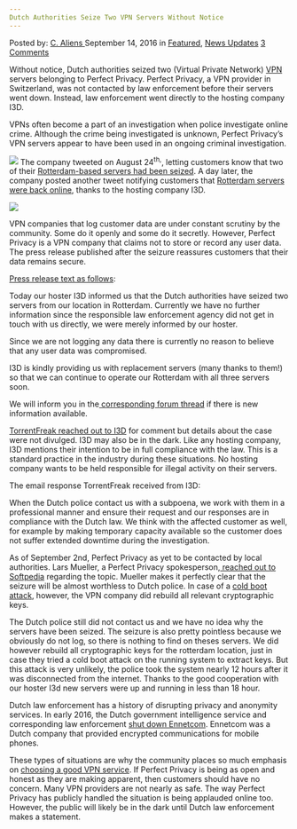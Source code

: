 ```yaml
---
Dutch Authorities Seize Two VPN Servers Without Notice
---
```

<article class="post-listing post-15417 post type-post status-publish format-standard has-post-thumbnail hentry  tag-authorities tag-dutch tag-notice tag-seize tag-servers tag-vpn">
    <div class="post-inner">
        <span>Posted by: <a href="https://www.deepdotweb.com/author/caliens/" title="">C. Aliens </a></span>
    <span>September 14, 2016</span>
    <span>in <a href="https://www.deepdotweb.com/category/deepdot-news/" rel="category tag">Featured</a>, <a href="https://www.deepdotweb.com/category/news-updates/" rel="category tag">News Updates</a></span>
    <span><a href="https://www.deepdotweb.com/2016/09/14/dutch-authorities-seize-two-vpn-servers-without-notice/#comments">3 Comments</a></span>
    </p>
    <div class="clear"></div>
    <div class="entry">
    <p>Without notice, Dutch authorities seized two (Virtual Private Network) <a href="https://www.deepdotweb.com/vpn-comparison-chart/">VPN</a> servers belonging to Perfect Privacy. Perfect Privacy, a VPN provider in Switzerland, was not contacted by law enforcement before their servers went down. Instead, law enforcement went directly to the hosting company I3D.</p>
    <p>VPNs often become a part of an investigation when police investigate online crime. Although the crime being investigated is unknown, Perfect Privacy’s VPN servers appear to have been used in an ongoing criminal investigation.</p>
    <p><img class="wp-image-15419 aligncenter" src="https://www.deepdotweb.com/wp-content/uploads/2016/09/word-image-23.png" srcset="https://www.deepdotweb.com/wp-content/uploads/2016/09/word-image-23.png 521w, https://www.deepdotweb.com/wp-content/uploads/2016/09/word-image-23-300x131.png 300w" sizes="(max-width: 521px) 100vw, 521px"/> The company tweeted on August 24<sup>th,</sup>, letting customers know that two of their <a href="https://twitter.com/perfectprivacy/status/768493762347667456">Rotterdam-based servers had been seized</a>. A day later, the company posted another tweet notifying customers that <a href="https://twitter.com/perfectprivacy/status/768801180650799109">Rotterdam servers were back online</a>, thanks to the hosting company I3D.</p>
    <p><img class="wp-image-15420 aligncenter" src="https://www.deepdotweb.com/wp-content/uploads/2016/09/word-image-24.png" srcset="https://www.deepdotweb.com/wp-content/uploads/2016/09/word-image-24.png 583w, https://www.deepdotweb.com/wp-content/uploads/2016/09/word-image-24-300x91.png 300w" sizes="(max-width: 583px) 100vw, 583px"/></p>
    <p>VPN companies that log customer data are under constant scrutiny by the community. Some do it openly and some do it secretly. However, Perfect Privacy is a VPN company that claims not to store or record any user data. The press release published after the seizure reassures customers that their data remains secure.</p>
    <p><a href="https://www.perfect-privacy.com/blog/2016/08/24/server-seizure-in-rotterdam/">Press release text as follows</a>:</p>
    <p>Today our hoster I3D informed us that the Dutch authorities have seized two servers from our location in Rotterdam. Currently we have no further information since the responsible law enforcement agency did not get in touch with us directly, we were merely informed by our hoster.</p>
    <p>Since we are not logging any data there is currently no reason to believe that any user data was compromised.</p>
    <p>I3D is kindly providing us with replacement servers (many thanks to them!) so that we can continue to operate our Rotterdam with all three servers soon.</p>
    <p>We will inform you in the<a href="https://board.perfect-privacy.com/threads/server-seizure-in-rotterdam.1575/"> corresponding forum thread</a> if there is new information available.</p>
    <p><a href="https://torrentfreak.com/police-seize-two-perfect-privacy-vpn-servers-160902/">TorrentFreak reached out to I3D</a> for comment but details about the case were not divulged. I3D may also be in the dark. Like any hosting company, I3D mentions their intention to be in full compliance with the law. This is a standard practice in the industry during these situations. No hosting company wants to be held responsible for illegal activity on their servers.</p>
    <p>The email response TorrentFreak received from I3D:</p>
    <p>When the Dutch police contact us with a subpoena, we work with them in a professional manner and ensure their request and our responses are in compliance with the Dutch law. We think with the affected customer as well, for example by making temporary capacity available so the customer does not suffer extended downtime during the investigation.</p>
    <p>As of September 2nd, Perfect Privacy as yet to be contacted by local authorities. Lars Mueller, a Perfect Privacy spokesperson,<a href="http://news.softpedia.com/news/dutch-police-seize-two-servers-belonging-to-vpn-provider-without-any-explanation-507903.shtml"> reached out to Softpedia</a> regarding the topic. Mueller makes it perfectly clear that the seizure will be almost worthless to Dutch police. In case of a <a href="https://en.wikipedia.org/wiki/Cold_boot_attack">cold boot attack</a>, however, the VPN company did rebuild all relevant cryptographic keys.</p>
    <p>The Dutch police still did not contact us and we have no idea why the servers have been seized. The seizure is also pretty pointless because we obviously do not log, so there is nothing to find on theses servers. We did however rebuild all cryptographic keys for the rotterdam location, just in case they tried a cold boot attack on the running system to extract keys. But this attack is very unlikely, the police took the system nearly 12 hours after it was disconnected from the internet. Thanks to the good cooperation with our hoster I3d new servers were up and running in less than 18 hour.</p>
    <p>Dutch law enforcement has a history of disrupting privacy and anonymity services. In early 2016, the Dutch government intelligence service and corresponding law enforcement <a href="https://www.politie.nl/nieuws/2016/april/19/11groot-crimineel-communicatienetwerk-uit-de-lucht.html">shut down Ennetcom</a>. Ennetcom was a Dutch company that provided encrypted communications for mobile phones.</p>
    <p>These types of situations are why the community places so much emphasis on <a href="https://www.deepdotweb.com/vpn-comparison-chart/">choosing a good VPN service</a>. If Perfect Privacy is being as open and honest as they are making apparent, then customers should have no concern. Many VPN providers are not nearly as safe. The way Perfect Privacy has publicly handled the situation is being applauded online too. However, the public will likely be in the dark until Dutch law enforcement makes a statement.</p>
    </div>
    <span style="display:none"><a href="https://www.deepdotweb.com/tag/authorities/" rel="tag">authorities</a> <a href="https://www.deepdotweb.com/tag/dutch/" rel="tag">dutch</a> <a href="https://www.deepdotweb.com/tag/notice/" rel="tag">notice</a> <a href="https://www.deepdotweb.com/tag/seize/" rel="tag">seize</a> <a href="https://www.deepdotweb.com/tag/servers/" rel="tag">servers</a> <a href="https://www.deepdotweb.com/tag/vpn/" rel="tag">vpn</a></span> <span style="display:none" class="updated">2016-09-14</span>
    <div style="display:none" class="vcard author" itemprop="author" itemscope itemtype="http://schema.org/Person"><strong class="fn" itemprop="name"><a href="https://www.deepdotweb.com/author/caliens/" title="Posts by C. Aliens" rel="author">C. Aliens</a></strong></div>
    </div>
</article>

